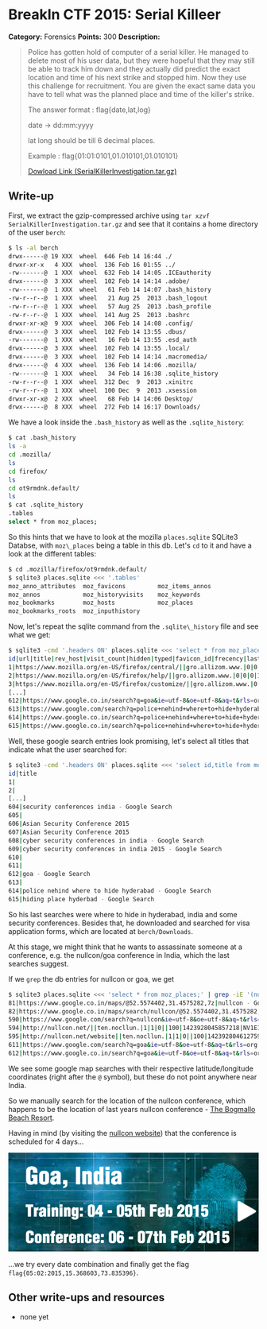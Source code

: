 # BreakIn CTF 2015: Serial Killeer

**Category:** Forensics
**Points:** 300
**Description:**

> Police has gotten hold of computer of a serial killer. He managed to delete most of his user data, but they were hopeful that they may still be able to track him down and they actually did predict the exact location and time of his next strike and stopped him. Now they use this challenge for recruitment. You are given the exact same data you have to tell what was the planned place and time of the killer's strike.
>
> The answer format : flag{date,lat,log}
>
> date -> dd:mm:yyyy
>
> lat long should be till 6 decimal places.
>
> Example : flag{01:01:0101,01.010101,01.010101}
>
> [Dowload Link (SerialKillerInvestigation.tar.gz)](SerialKillerInvestigation.tar.gz)

## Write-up

First, we extract the gzip-compressed archive using `tar xzvf SerialKillerInvestigation.tar.gz` and see that it contains a home directory of the user `berch`:

```bash
$ ls -al berch
drwx------@ 19 XXX  wheel  646 Feb 14 16:44 ./
drwxr-xr-x   4 XXX  wheel  136 Feb 16 01:55 ../
-rw-------@  1 XXX  wheel  632 Feb 14 14:05 .ICEauthority
drwx------@  3 XXX  wheel  102 Feb 14 14:14 .adobe/
-rw-------@  1 XXX  wheel   61 Feb 14 14:07 .bash_history
-rw-r--r--@  1 XXX  wheel   21 Aug 25  2013 .bash_logout
-rw-r--r--@  1 XXX  wheel   57 Aug 25  2013 .bash_profile
-rw-r--r--@  1 XXX  wheel  141 Aug 25  2013 .bashrc
drwxr-xr-x@  9 XXX  wheel  306 Feb 14 14:08 .config/
drwx------@  3 XXX  wheel  102 Feb 14 13:55 .dbus/
-rw-------@  1 XXX  wheel   16 Feb 14 13:55 .esd_auth
drwx------@  3 XXX  wheel  102 Feb 14 13:55 .local/
drwx------@  3 XXX  wheel  102 Feb 14 14:14 .macromedia/
drwx------@  4 XXX  wheel  136 Feb 14 14:06 .mozilla/
-rw-------@  1 XXX  wheel   34 Feb 14 16:38 .sqlite_history
-rw-r--r--@  1 XXX  wheel  312 Dec  9  2013 .xinitrc
-rw-r--r--@  1 XXX  wheel  100 Dec  9  2013 .xsession
drwxr-xr-x@  2 XXX  wheel   68 Feb 14 14:06 Desktop/
drwx------@  8 XXX  wheel  272 Feb 14 16:17 Downloads/
```

We have a look inside the `.bash_history` as well as the `.sqlite_history`:

```bash
$ cat .bash_history
ls -a
cd .mozilla/
ls
cd firefox/
ls
cd ot9rmdnk.default/
ls
$ cat .sqlite_history
.tables
select * from moz_places;
```

So this hints that we have to look at the mozilla `places.sqlite` SQLite3 Databse, with `moz\_places` being a table in this db. Let's `cd` to it and have a look at the different tables:

```bash
$ cd .mozilla/firefox/ot9rmdnk.default/
$ sqlite3 places.sqlite <<< '.tables'
moz_anno_attributes  moz_favicons         moz_items_annos
moz_annos            moz_historyvisits    moz_keywords
moz_bookmarks        moz_hosts            moz_places
moz_bookmarks_roots  moz_inputhistory
```

Now, let's repeat the sqlite command from the `.sqlite\_history` file and see what we get:

```bash
$ sqlite3 -cmd '.headers ON' places.sqlite <<< 'select * from moz_places;'
id|url|title|rev_host|visit_count|hidden|typed|favicon_id|frecency|last_visit_date|guid
1|https://www.mozilla.org/en-US/firefox/central/||gro.allizom.www.|0|0|0||137||QO-VikH8PZr4
2|https://www.mozilla.org/en-US/firefox/help/||gro.allizom.www.|0|0|0|1|137||23iTj4UgMd3y
3|https://www.mozilla.org/en-US/firefox/customize/||gro.allizom.www.|0|0|0|2|137||EVOErRlfgYg4
[...]
612|https://www.google.co.in/search?q=goa&ie=utf-8&oe=utf-8&aq=t&rls=org.mozilla:en-US:official&client=firefox-a&channel=sb&gfe_rd=cr&ei=mmvfVJTjNcqW8Qf8sYD4BA|goa - Google Search|ni.oc.elgoog.www.|1|0|0|5|100|1423928169572529|9WDI9q2mHAdt
613|https://www.google.com/search?q=police+nehind+where+to+hide+hyderabad&ie=utf-8&oe=utf-8&aq=t&rls=org.mozilla:en-US:official&client=firefox-a&channel=sb||moc.elgoog.www.|1|1|0||100|1423928194103894|gWWrougtKwcc
614|https://www.google.co.in/search?q=police+nehind+where+to+hide+hyderabad&ie=utf-8&oe=utf-8&aq=t&rls=org.mozilla:en-US:official&client=firefox-a&channel=sb&gfe_rd=cr&ei=s2vfVP-6H8qW8Qf8sYD4BA|police nehind where to hide hyderabad - Google Search|ni.oc.elgoog.www.|1|0|0|5|100|1423928194227435|yz-yHoVFmY8u
615|https://www.google.co.in/search?q=police+nehind+where+to+hide+hyderabad&ie=utf-8&oe=utf-8&aq=t&rls=org.mozilla:en-US:official&client=firefox-a&channel=sb&gfe_rd=cr&ei=s2vfVP-6H8qW8Qf8sYD4BA#rls=org.mozilla:en-US:official&channel=sb&q=hiding+place+hyderbad|hiding place hyderbad - Google Search|ni.oc.elgoog.www.|1|0|0|5|100|1423928217992935|5Ha-sjjfh6Ey
```

Well, these google search entries look promising, let's select all titles that indicate what the user searched for:

```bash
$ sqlite3 -cmd '.headers ON' places.sqlite <<< 'select id,title from moz_places;'
id|title
1|
2|
[...]
604|security conferences india - Google Search
605|
606|Asian Security Conference 2015
607|Asian Security Conference 2015
608|cyber security conferences in india - Google Search
609|cyber security conferences in india 2015 - Google Search
610|
611|
612|goa - Google Search
613|
614|police nehind where to hide hyderabad - Google Search
615|hiding place hyderbad - Google Search
```

So his last searches were where to hide in hyderabad, india and some security conferences. Besides that, he downloaded and searched for visa application forms, which are located at `berch/Downloads`.

At this stage, we might think that he wants to assassinate someone at a conference, e.g. the nullcon/goa conference in India, which the last searches suggest.

If we `grep` the db entries for nullcon or goa, we get
```bash
$ sqlite3 places.sqlite <<< 'select * from moz_places;' | grep -iE '(nullcon|goa)'
81|https://www.google.co.in/maps/@52.5574402,31.4575282,7z|nullcon - Google Maps|ni.oc.elgoog.www.|1|0|0|15|100|1423920465333719|YSh-eoywAoBV
82|https://www.google.co.in/maps/search/nullcon/@52.5574402,31.4575282,7z|defcon - Google Maps|ni.oc.elgoog.www.|1|0|0|15|100|1423920466511530|surdFuuZ90Ac
590|https://www.google.com/search?q=nullcon&ie=utf-8&oe=utf-8&aq=t&rls=org.mozilla:en-US:official&client=firefox-a&channel=sb||moc.elgoog.www.|1|1|0||100|1423928033306733|sL2qujRDPqLX
594|http://nullcon.net/||ten.nocllun.|1|1|0||100|1423928045857218|NV1E1o5TCVrB
595|http://nullcon.net/website||ten.nocllun.|1|1|0||100|1423928046127594|B-ETEgLc1tzl
611|https://www.google.com/search?q=goa&ie=utf-8&oe=utf-8&aq=t&rls=org.mozilla:en-US:official&client=firefox-a&channel=sb||moc.elgoog.www.|1|1|0||100|1423928169451852|Z7zFZBZie6SM
612|https://www.google.co.in/search?q=goa&ie=utf-8&oe=utf-8&aq=t&rls=org.mozilla:en-US:official&client=firefox-a&channel=sb&gfe_rd=cr&ei=mmvfVJTjNcqW8Qf8sYD4BA|goa - Google Search|ni.oc.elgoog.www.|1|0|0|5|100|1423928169572529|9WDI9q2mHAdt
```

We see some google map searches with their respective latitude/longitude coordinates (right after the `@` symbol), but these do not point anywhere near India.

So we manually search for the location of the nullcon conference, which happens to be the location of last years nullcon conference - [The Bogmallo Beach Resort](https://www.google.de/maps/place/Bogmallo+Beach+Resort/@15.368603,73.835396,15z).

Having in mind (by visiting the [nullcon website](http://nullcon.net/website/)) that the conference is scheduled for 4 days...

![](dates.png)

...we try every date combination and finally get the flag `flag{05:02:2015,15.368603,73.835396}`.

## Other write-ups and resources

* none yet
